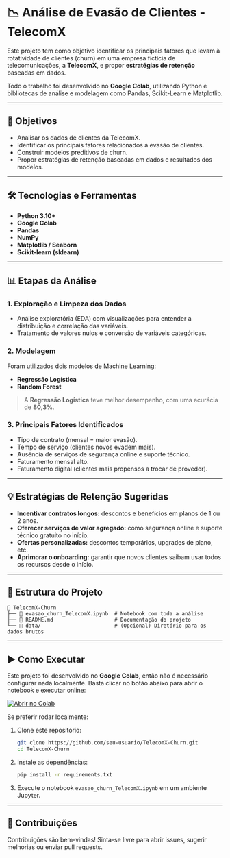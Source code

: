 # 📉 Análise de Evasão de Clientes - TelecomX

Este projeto tem como objetivo identificar os principais fatores que levam à rotatividade de clientes (churn) em uma empresa fictícia de telecomunicações, a **TelecomX**, e propor **estratégias de retenção** baseadas em dados.

Todo o trabalho foi desenvolvido no **Google Colab**, utilizando Python e bibliotecas de análise e modelagem como Pandas, Scikit-Learn e Matplotlib.

---

## 🚀 Objetivos

- Analisar os dados de clientes da TelecomX.
- Identificar os principais fatores relacionados à evasão de clientes.
- Construir modelos preditivos de churn.
- Propor estratégias de retenção baseadas em dados e resultados dos modelos.

---

## 🛠️ Tecnologias e Ferramentas

- **Python 3.10+**
- **Google Colab**
- **Pandas**
- **NumPy**
- **Matplotlib / Seaborn**
- **Scikit-learn (sklearn)**

---

## 📊 Etapas da Análise

### 1. Exploração e Limpeza dos Dados
- Análise exploratória (EDA) com visualizações para entender a distribuição e correlação das variáveis.
- Tratamento de valores nulos e conversão de variáveis categóricas.

### 2. Modelagem
Foram utilizados dois modelos de Machine Learning:
- **Regressão Logística**
- **Random Forest**

> A **Regressão Logística** teve melhor desempenho, com uma acurácia de **80,3%**.

### 3. Principais Fatores Identificados
- Tipo de contrato (mensal = maior evasão).
- Tempo de serviço (clientes novos evadem mais).
- Ausência de serviços de segurança online e suporte técnico.
- Faturamento mensal alto.
- Faturamento digital (clientes mais propensos a trocar de provedor).

---

## 💡 Estratégias de Retenção Sugeridas

- **Incentivar contratos longos:** descontos e benefícios em planos de 1 ou 2 anos.
- **Oferecer serviços de valor agregado:** como segurança online e suporte técnico gratuito no início.
- **Ofertas personalizadas:** descontos temporários, upgrades de plano, etc.
- **Aprimorar o onboarding:** garantir que novos clientes saibam usar todos os recursos desde o início.

---

## 📁 Estrutura do Projeto

```
📂 TelecomX-Churn
├── 📘 evasao_churn_TelecomX.ipynb  # Notebook com toda a análise
├── 📄 README.md                    # Documentação do projeto
└── 📂 data/                        # (Opcional) Diretório para os dados brutos
```

---

## ▶️ Como Executar

Este projeto foi desenvolvido no **Google Colab**, então não é necessário configurar nada localmente. Basta clicar no botão abaixo para abrir o notebook e executar online:

[![Abrir no Colab](https://colab.research.google.com/assets/colab-badge.svg)](https://colab.research.google.com/)

Se preferir rodar localmente:
1. Clone este repositório:
   ```bash
   git clone https://github.com/seu-usuario/TelecomX-Churn.git
   cd TelecomX-Churn
   ```
2. Instale as dependências:
   ```bash
   pip install -r requirements.txt
   ```
3. Execute o notebook `evasao_churn_TelecomX.ipynb` em um ambiente Jupyter.

---

## 📌 Contribuições

Contribuições são bem-vindas! Sinta-se livre para abrir issues, sugerir melhorias ou enviar pull requests.